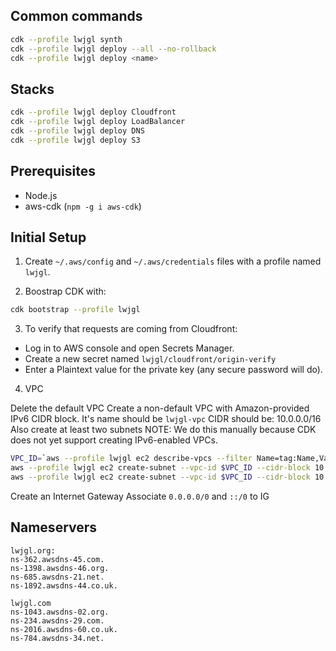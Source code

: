 ## Common commands

```bash
cdk --profile lwjgl synth
cdk --profile lwjgl deploy --all --no-rollback
cdk --profile lwjgl deploy <name>
```

## Stacks

```bash
cdk --profile lwjgl deploy Cloudfront
cdk --profile lwjgl deploy LoadBalancer
cdk --profile lwjgl deploy DNS
cdk --profile lwjgl deploy S3
```

## Prerequisites

- Node.js
- aws-cdk (`npm -g i aws-cdk`)

## Initial Setup

1. Create `~/.aws/config` and `~/.aws/credentials` files with a profile named `lwjgl`.

2. Boostrap CDK with:

```bash
cdk bootstrap --profile lwjgl
```

3. To verify that requests are coming from Cloudfront:

- Log in to AWS console and open Secrets Manager.
- Create a new secret named `lwjgl/cloudfront/origin-verify`
- Enter a Plaintext value for the private key (any secure password will do).

4. VPC

Delete the default VPC
Create a non-default VPC with Amazon-provided IPv6 CIDR block. It's name should be `lwjgl-vpc`
CIDR should be: 10.0.0.0/16
Also create at least two subnets
NOTE: We do this manually because CDK does not yet support creating IPv6-enabled VPCs.

```bash
VPC_ID=`aws --profile lwjgl ec2 describe-vpcs --filter Name=tag:Name,Values=lwjgl-vpc --query Vpcs[].VpcId --output text`
aws --profile lwjgl ec2 create-subnet --vpc-id $VPC_ID --cidr-block 10.0.16.0/20 --ipv6-cidr-block 2600:1f18:14f5:1500::/64 --availability-zone-id use1-az1
aws --profile lwjgl ec2 create-subnet --vpc-id $VPC_ID --cidr-block 10.0.32.0/20 --ipv6-cidr-block 2600:1f18:14f5:1501::/64 --availability-zone-id use1-az2
```

Create an Internet Gateway
Associate `0.0.0.0/0` and `::/0` to IG

## Nameservers

```
lwjgl.org:
ns-362.awsdns-45.com.
ns-1398.awsdns-46.org.
ns-685.awsdns-21.net.
ns-1892.awsdns-44.co.uk.

lwjgl.com
ns-1043.awsdns-02.org.
ns-234.awsdns-29.com.
ns-2016.awsdns-60.co.uk.
ns-784.awsdns-34.net.
```
